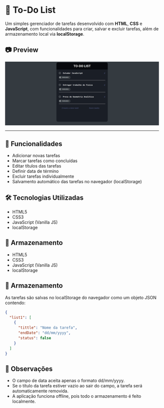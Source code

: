 # 📝 To-Do List

Um simples gerenciador de tarefas desenvolvido com **HTML**, **CSS** e **JavaScript**, com funcionalidades para criar, salvar e excluir tarefas, além de armazenamento local via **localStorage**.

## 📷 Preview

![To-Do List Preview](./img/preview.png)

---

## 🚀 Funcionalidades

- Adicionar novas tarefas
- Marcar tarefas como concluídas
- Editar títulos das tarefas
- Definir data de término
- Excluir tarefas individualmente
- Salvamento automático das tarefas no navegador (localStorage)

## 🛠️ Tecnologias Utilizadas

- HTML5
- CSS3
- JavaScript (Vanilla JS)
- localStorage

## 💾 Armazenamento

- HTML5
- CSS3
- JavaScript (Vanilla JS)
- localStorage

## 💾 Armazenamento

As tarefas são salvas no localStorage do navegador como um objeto JSON contendo:

```json
{
  "list1": [
    {
      "tittle": "Nome da tarefa",
      "endDate": "dd/mm/yyyy",
      "status": false
    }
  ]
}
```

## 📌 Observações

- O campo de data aceita apenas o formato dd/mm/yyyy.
- Se o título da tarefa estiver vazio ao sair do campo, a tarefa será automaticamente removida.
- A aplicação funciona offline, pois todo o armazenamento é feito localmente.

